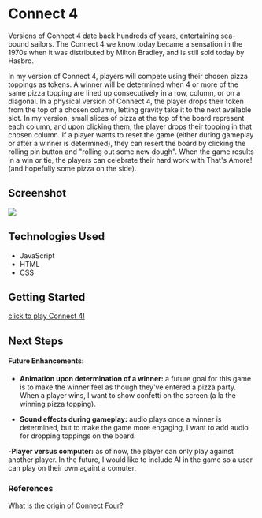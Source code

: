 # Connect 4

Versions of Connect 4 date back hundreds of years, entertaining sea-bound sailors. The Connect 4 we know today became a sensation in the 1970s when it was distributed by Milton Bradley, and is still sold today by Hasbro. 

In my version of Connect 4, players will compete using their chosen pizza toppings as tokens. A winner will be determined when 4 or more of the same pizza topping are lined up consecutively in a row, column, or on a diagonal. In a physical version of Connect 4, the player drops their token from the top of a chosen column, letting gravity take it to the next available slot. In my version, small slices of pizza at the top of the board represent each column, and upon clicking them, the player drops their topping in that chosen column. If a player wants to reset the game (either during gameplay or after a winner is determined), they can resert the board by clicking the rolling pin button and "rolling out some new dough". When the game results in a win or tie, the players can celebrate their hard work with That's Amore! (and hopefully some pizza on the side).

## Screenshot

<img src="https://i.imgur.com/k4HqLKF.png">

## Technologies Used

- JavaScript
- HTML
- CSS

## Getting Started

[click to play Connect 4!](https://bevcook126.github.io/connect4project/)

## Next Steps

#### Future Enhancements:

- **Animation upon determination of a winner:** a future goal for this game is to make the winner feel as though they've entered a pizza party. When a player wins, I want to show confetti on the screen (a la the winning pizza topping).

- **Sound effects during gameplay:** audio plays once a winner is determined, but to make the game more engaging, I want to add audio for dropping toppings on the board.

-**Player versus computer:** as of now, the player can only play against another player. In the future, I would like to include AI in the game so a user can play on their own againt a comuter.

### References

[What is the origin of Connect Four?](https://www.trianglelawngames.com/what-is-the-origin-of-connect-four/#:~:text=It%20was%20in%201974%20when,continues%20to%20sell%20the%20game.)
